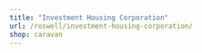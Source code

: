 ```yaml
---
title: "Investment Housing Corporation"
url: /roswell/investment-housing-corporation/
shop: caravan
---
```


